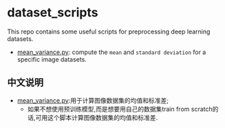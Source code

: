 # dataset_scripts
This repo contains some useful scripts for preprocessing deep learning datasets.


- [mean_variance.py](./mean_variance.py): compute the `mean` and `standard deviation` for a specific image datasets.




## 中文说明
- [mean_variance.py](./mean_variance.py):用于计算图像数据集的均值和标准差;
  - 如果不想使用预训练模型,而是想要用自己的数据集train from scratch的话,可用这个脚本计算图像数据集的均值和标准差.
